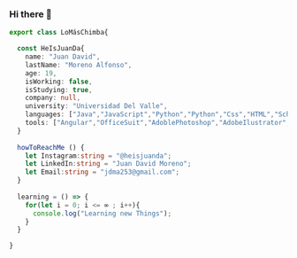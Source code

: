 ### Hi there 👋

```typescript
export class LoMásChimba{

  const HeIsJuanDa{
    name: "Juan David",
    lastName: "Moreno Alfonso",
    age: 19,
    isWorking: false,
    isStudying: true,
    company: null,
    university: "Universidad Del Valle",
    languages: ["Java","JavaScript","Python","Python","Css","HTML","Scheme"],
    tools: ["Angular","OfficeSuit","AdoblePhotoshop","AdobeIlustrator","AdobePremiere"],
  }
    
  howToReachMe () {
    let Instagram:string = "@heisjuanda";
    let LinkedIn:string = "Juan David Moreno";
    let Email:string = "jdma253@gmail.com";
  }
  
  learning = () => {
    for(let i = 0; i <= ∞ ; i++){
      console.log("Learning new Things");
    }
  }

}

```

<!--
**jdma253/jdma253** is a ✨ _special_ ✨ repository because its `README.md` (this file) appears on your GitHub profile.
Here are some ideas to get you started:

- 🔭 I’m currently working on ...
- 🌱 I’m currently learning ...
- 👯 I’m looking to collaborate on ...
- 🤔 I’m looking for help with ...
- 💬 Ask me about ...
- 📫 How to reach me: ...
- 😄 Pronouns: ...
- ⚡ Fun fact: ...
-->
